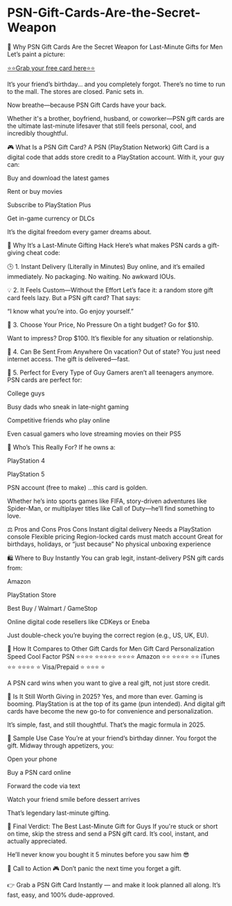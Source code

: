 # PSN-Gift-Cards-Are-the-Secret-Weapon

🎯 Why PSN Gift Cards Are the Secret Weapon for Last-Minute Gifts for Men
Let’s paint a picture:

[⭐⭐Grab your free card here⭐⭐](https://webfasters.com/)

It’s your friend’s birthday… and you completely forgot.
There’s no time to run to the mall. The stores are closed.
Panic sets in.

Now breathe—because PSN Gift Cards have your back.

Whether it's a brother, boyfriend, husband, or coworker—PSN gift cards are the ultimate last-minute lifesaver that still feels personal, cool, and incredibly thoughtful.

🎮 What Is a PSN Gift Card?
A PSN (PlayStation Network) Gift Card is a digital code that adds store credit to a PlayStation account.
With it, your guy can:

Buy and download the latest games

Rent or buy movies

Subscribe to PlayStation Plus

Get in-game currency or DLCs

It’s the digital freedom every gamer dreams about.

🚨 Why It’s a Last-Minute Gifting Hack
Here’s what makes PSN cards a gift-giving cheat code:

🕒 1. Instant Delivery (Literally in Minutes)
Buy online, and it’s emailed immediately.
No packaging. No waiting. No awkward IOUs.

💡 2. It Feels Custom—Without the Effort
Let’s face it: a random store gift card feels lazy.
But a PSN gift card? That says:

“I know what you’re into. Go enjoy yourself.”

💸 3. Choose Your Price, No Pressure
On a tight budget? Go for $10.

Want to impress? Drop $100.
It’s flexible for any situation or relationship.

📱 4. Can Be Sent From Anywhere
On vacation? Out of state?
You just need internet access. The gift is delivered—fast.

🎁 5. Perfect for Every Type of Guy
Gamers aren’t all teenagers anymore.
PSN cards are perfect for:

College guys

Busy dads who sneak in late-night gaming

Competitive friends who play online

Even casual gamers who love streaming movies on their PS5

🧠 Who’s This Really For?
If he owns a:

PlayStation 4

PlayStation 5

PSN account (free to make)
…this card is golden.

Whether he’s into sports games like FIFA, story-driven adventures like Spider-Man, or multiplayer titles like Call of Duty—he’ll find something to love.

⚖️ Pros and Cons
Pros	Cons
Instant digital delivery	Needs a PlayStation console
Flexible pricing	Region-locked cards must match account
Great for birthdays, holidays, or “just because”	No physical unboxing experience

🛍️ Where to Buy Instantly
You can grab legit, instant-delivery PSN gift cards from:

Amazon

PlayStation Store

Best Buy / Walmart / GameStop

Online digital code resellers like CDKeys or Eneba

Just double-check you’re buying the correct region (e.g., US, UK, EU).

🔄 How It Compares to Other Gift Cards for Men
Gift Card	Personalization	Speed	Cool Factor
PSN	⭐⭐⭐⭐	⭐⭐⭐⭐⭐	⭐⭐⭐⭐
Amazon	⭐⭐	⭐⭐⭐⭐	⭐⭐
iTunes	⭐⭐	⭐⭐⭐⭐	⭐
Visa/Prepaid	⭐	⭐⭐⭐	⭐

A PSN card wins when you want to give a real gift, not just store credit.

🤔 Is It Still Worth Giving in 2025?
Yes, and more than ever.
Gaming is booming. PlayStation is at the top of its game (pun intended).
And digital gift cards have become the new go-to for convenience and personalization.

It’s simple, fast, and still thoughtful.
That’s the magic formula in 2025.

📌 Sample Use Case
You’re at your friend’s birthday dinner.
You forgot the gift.
Midway through appetizers, you:

Open your phone

Buy a PSN card online

Forward the code via text

Watch your friend smile before dessert arrives

That’s legendary last-minute gifting.

🚀 Final Verdict: The Best Last-Minute Gift for Guys
If you're stuck or short on time, skip the stress and send a PSN gift card.
It’s cool, instant, and actually appreciated.

He’ll never know you bought it 5 minutes before you saw him 😎

🎯 Call to Action
🎮 Don’t panic the next time you forget a gift.

👉 Grab a PSN Gift Card Instantly — and make it look planned all along.
It’s fast, easy, and 100% dude-approved.
